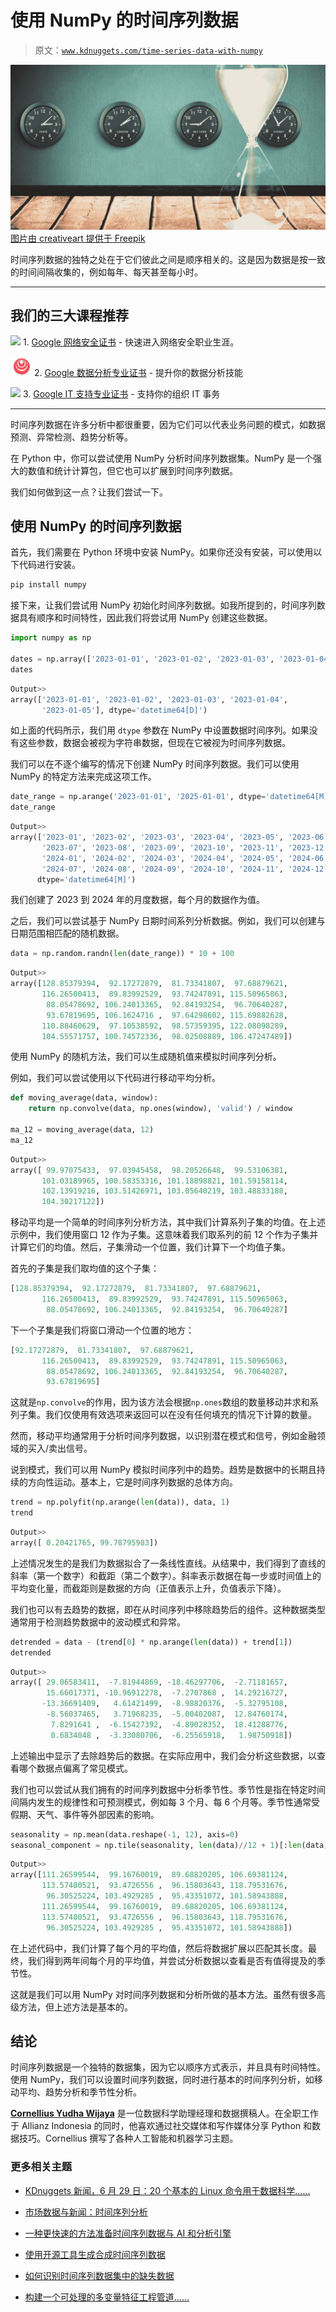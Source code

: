 # 使用 NumPy 的时间序列数据

> 原文：[`www.kdnuggets.com/time-series-data-with-numpy`](https://www.kdnuggets.com/time-series-data-with-numpy)

![NumPy 时间序列数据](img/a1f2c813547eec9b12d35f6be3515e78.png)[图片由 creativeart 提供于 Freepik](https://www.freepik.com/free-photo/studio-shot-transparent-baseball-cap-falling-reflection_1078052.htm#fromView=search&page=1&position=30&uuid=fbf287ce-3030-4564-b4c5-c7e5dd7a03bf)

时间序列数据的独特之处在于它们彼此之间是顺序相关的。这是因为数据是按一致的时间间隔收集的，例如每年、每天甚至每小时。

* * *

## 我们的三大课程推荐

![](img/0244c01ba9267c002ef39d4907e0b8fb.png) 1\. [Google 网络安全证书](https://www.kdnuggets.com/google-cybersecurity) - 快速进入网络安全职业生涯。

![](img/e225c49c3c91745821c8c0368bf04711.png) 2\. [Google 数据分析专业证书](https://www.kdnuggets.com/google-data-analytics) - 提升你的数据分析技能

![](img/0244c01ba9267c002ef39d4907e0b8fb.png) 3\. [Google IT 支持专业证书](https://www.kdnuggets.com/google-itsupport) - 支持你的组织 IT 事务

* * *

时间序列数据在许多分析中都很重要，因为它们可以代表业务问题的模式，如数据预测、异常检测、趋势分析等。

在 Python 中，你可以尝试使用 NumPy 分析时间序列数据集。NumPy 是一个强大的数值和统计计算包，但它也可以扩展到时间序列数据。

我们如何做到这一点？让我们尝试一下。

## 使用 NumPy 的时间序列数据

首先，我们需要在 Python 环境中安装 NumPy。如果你还没有安装，可以使用以下代码进行安装。

```py
pip install numpy 
```

接下来，让我们尝试用 NumPy 初始化时间序列数据。如我所提到的，时间序列数据具有顺序和时间特性，因此我们将尝试用 NumPy 创建这些数据。

```py
import numpy as np

dates = np.array(['2023-01-01', '2023-01-02', '2023-01-03', '2023-01-04', '2023-01-05'], dtype='datetime64')
dates
```

```py
Output>>
array(['2023-01-01', '2023-01-02', '2023-01-03', '2023-01-04',
       '2023-01-05'], dtype='datetime64[D]')
```

如上面的代码所示，我们用 `dtype` 参数在 NumPy 中设置数据时间序列。如果没有这些参数，数据会被视为字符串数据，但现在它被视为时间序列数据。

我们可以在不逐个编写的情况下创建 NumPy 时间序列数据。我们可以使用 NumPy 的特定方法来完成这项工作。

```py
date_range = np.arange('2023-01-01', '2025-01-01', dtype='datetime64[M]')
date_range
```

```py
Output>>
array(['2023-01', '2023-02', '2023-03', '2023-04', '2023-05', '2023-06',
       '2023-07', '2023-08', '2023-09', '2023-10', '2023-11', '2023-12',
       '2024-01', '2024-02', '2024-03', '2024-04', '2024-05', '2024-06',
       '2024-07', '2024-08', '2024-09', '2024-10', '2024-11', '2024-12'],
      dtype='datetime64[M]')
```

我们创建了 2023 到 2024 年的月度数据，每个月的数据作为值。

之后，我们可以尝试基于 NumPy 日期时间系列分析数据。例如，我们可以创建与日期范围相匹配的随机数据。

```py
data = np.random.randn(len(date_range)) * 10 + 100 
```

```py
Output>>
array([128.85379394,  92.17272879,  81.73341807,  97.68879621,
       116.26500413,  89.83992529,  93.74247891, 115.50965063,
        88.05478692, 106.24013365,  92.84193254,  96.70640287,
        93.67819695, 106.1624716 ,  97.64298602, 115.69882628,
       110.88460629,  97.10538592,  98.57359395, 122.08098289,
       104.55571757, 100.74572336,  98.02508889, 106.47247489])
```

使用 NumPy 的随机方法，我们可以生成随机值来模拟时间序列分析。

例如，我们可以尝试使用以下代码进行移动平均分析。

```py
def moving_average(data, window):
    return np.convolve(data, np.ones(window), 'valid') / window

ma_12 = moving_average(data, 12)
ma_12
```

```py
Output>>
array([ 99.97075433,  97.03945458,  98.20526648,  99.53106381,
       101.03189965, 100.58353316, 101.18898821, 101.59158114,
       102.13919216, 103.51426971, 103.05640219, 103.48833188,
       104.30217122])
```

移动平均是一个简单的时间序列分析方法，其中我们计算系列子集的均值。在上述示例中，我们使用窗口 12 作为子集。这意味着我们取系列的前 12 个作为子集并计算它们的均值。然后，子集滑动一个位置，我们计算下一个均值子集。

首先的子集是我们取均值的这个子集：

```py
[128.85379394,  92.17272879,  81.73341807,  97.68879621,
       116.26500413,  89.83992529,  93.74247891, 115.50965063,
        88.05478692, 106.24013365,  92.84193254,  96.70640287]
```

下一个子集是我们将窗口滑动一个位置的地方：

```py
[92.17272879,  81.73341807,  97.68879621,
       116.26500413,  89.83992529,  93.74247891, 115.50965063,
        88.05478692, 106.24013365,  92.84193254,  96.70640287,
        93.67819695]
```

这就是`np.convolve`的作用，因为该方法会根据`np.ones`数组的数量移动并求和系列子集。我们仅使用有效选项来返回可以在没有任何填充的情况下计算的数量。

然而，移动平均通常用于分析时间序列数据，以识别潜在模式和信号，例如金融领域的买入/卖出信号。

说到模式，我们可以用 NumPy 模拟时间序列中的趋势。趋势是数据中的长期且持续的方向性运动。基本上，它是时间序列数据的总体方向。

```py
trend = np.polyfit(np.arange(len(data)), data, 1)
trend
```

```py
Output>>
array([ 0.20421765, 99.78795983])
```

上述情况发生的是我们为数据拟合了一条线性直线。从结果中，我们得到了直线的斜率（第一个数字）和截距（第二个数字）。斜率表示数据在每一步或时间值上的平均变化量，而截距则是数据的方向（正值表示上升，负值表示下降）。

我们也可以有去趋势的数据，即在从时间序列中移除趋势后的组件。这种数据类型通常用于检测趋势数据中的波动模式和异常。

```py
detrended = data - (trend[0] * np.arange(len(data)) + trend[1])
detrended
```

```py
Output>>
array([ 29.06583411,  -7.81944869, -18.46297706,  -2.71181657,
        15.66017371, -10.96912278,  -7.2707868 ,  14.29216727,
       -13.36691409,   4.61421499,  -8.98820376,  -5.32795108,
        -8.56037465,   3.71968235,  -5.00402087,  12.84760174,
         7.8291641 ,  -6.15427392,  -4.89028352,  18.41288776,
         0.6834048 ,  -3.33080706,  -6.25565918,   1.98750918])
```

上述输出中显示了去除趋势后的数据。在实际应用中，我们会分析这些数据，以查看哪个数据点偏离了常见模式。

我们也可以尝试从我们拥有的时间序列数据中分析季节性。季节性是指在特定时间间隔内发生的规律性和可预测模式，例如每 3 个月、每 6 个月等。季节性通常受假期、天气、事件等外部因素的影响。

```py
seasonality = np.mean(data.reshape(-1, 12), axis=0)
seasonal_component = np.tile(seasonality, len(data)//12 + 1)[:len(data)]
```

```py
Output>>
array([111.26599544,  99.16760019,  89.68820205, 106.69381124,
       113.57480521,  93.4726556 ,  96.15803643, 118.79531676,
        96.30525224, 103.4929285 ,  95.43351072, 101.58943888,
       111.26599544,  99.16760019,  89.68820205, 106.69381124,
       113.57480521,  93.4726556 ,  96.15803643, 118.79531676,
        96.30525224, 103.4929285 ,  95.43351072, 101.58943888])
```

在上述代码中，我们计算了每个月的平均值，然后将数据扩展以匹配其长度。最终，我们得到两年间每个月的平均值，并尝试分析数据以查看是否有值得提及的季节性。

这就是我们可以用 NumPy 对时间序列数据和分析所做的基本方法。虽然有很多高级方法，但上述方法是基本的。

## 结论

时间序列数据是一个独特的数据集，因为它以顺序方式表示，并且具有时间特性。使用 NumPy，我们可以设置时间序列数据，同时进行基本的时间序列分析，如移动平均、趋势分析和季节性分析。

**[Cornellius Yudha Wijaya](https://www.linkedin.com/in/cornellius-yudha-wijaya/)** 是一位数据科学助理经理和数据撰稿人。在全职工作于 Allianz Indonesia 的同时，他喜欢通过社交媒体和写作媒体分享 Python 和数据技巧。Cornellius 撰写了各种人工智能和机器学习主题。

### 更多相关主题

+   [KDnuggets 新闻，6 月 29 日：20 个基本的 Linux 命令用于数据科学……](https://www.kdnuggets.com/2022/n26.html)

+   [市场数据与新闻：时间序列分析](https://www.kdnuggets.com/2022/06/market-data-news-time-series-analysis.html)

+   [一种更快速的方法准备时间序列数据与 AI 和分析引擎](https://www.kdnuggets.com/2021/12/piexchange-faster-way-prepare-timeseries-data-ai-analytics-engine.html)

+   [使用开源工具生成合成时间序列数据](https://www.kdnuggets.com/2022/06/generate-synthetic-timeseries-data-opensource-tools.html)

+   [如何识别时间序列数据集中的缺失数据](https://www.kdnuggets.com/how-to-identify-missing-data-in-timeseries-datasets)

+   [构建一个可处理的多变量特征工程管道……](https://www.kdnuggets.com/2022/03/building-tractable-feature-engineering-pipeline-multivariate-time-series.html)
